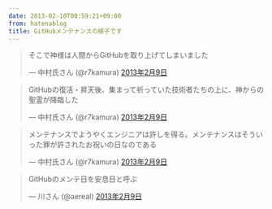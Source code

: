 ```yaml
---
date: 2013-02-10T00:59:21+09:00
from: hatenablog
title: GitHubメンテナンスの様子です
---
```

> そこで神様は人間からGitHubを取り上げてしまいました
> 
> — 中村氏さん (@r7kamura) [2013年2月9日](https://twitter.com/r7kamura/status/300240048085950464)

<script async src="//platform.twitter.com/widgets.js" charset="utf-8"></script>  

> GitHubの復活・昇天後、集まって祈っていた技術者たちの上に、神からの聖霊が降臨した
> 
> — 中村氏さん (@r7kamura) [2013年2月9日](https://twitter.com/r7kamura/status/300242012131713024)

<script async src="//platform.twitter.com/widgets.js" charset="utf-8"></script>  

> メンテナンスでようやくエンジニアは許しを得る。メンテナンスはそういった罪が許されたお祝いの日なのである
> 
> — 中村氏さん (@r7kamura) [2013年2月9日](https://twitter.com/r7kamura/status/300242293577891841)

<script async src="//platform.twitter.com/widgets.js" charset="utf-8"></script>  

> GitHubのメンテ日を安息日と呼ぶ
> 
> — 川さん (@aereal) [2013年2月9日](https://twitter.com/aereal/status/300242480685785090)

<script async src="//platform.twitter.com/widgets.js" charset="utf-8"></script>